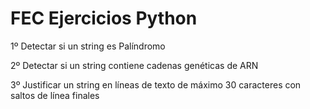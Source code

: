 # FEC Ejercicios Python

1º Detectar si un string es Palíndromo

2º Detectar si un string contiene cadenas genéticas de ARN

3º Justificar un string en líneas de texto de máximo 30 caracteres con saltos de línea finales
